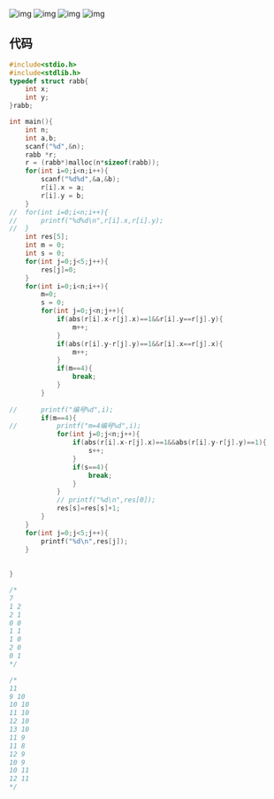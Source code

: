 ![img](http://118.190.20.162/RequireFile.do?fid=3dmhBQRd)
![img](http://118.190.20.162/RequireFile.do?fid=yHN5fhQA)
![img](http://118.190.20.162/RequireFile.do?fid=y326RMAM)
![img](http://118.190.20.162/RequireFile.do?fid=6YAaenBD)

## 代码

```c
#include<stdio.h>
#include<stdlib.h>
typedef struct rabb{
	int x;
	int y;
}rabb;

int main(){
	int n;
	int a,b;
	scanf("%d",&n);
	rabb *r;
	r = (rabb*)malloc(n*sizeof(rabb));
	for(int i=0;i<n;i++){
		scanf("%d%d",&a,&b);
		r[i].x = a;
		r[i].y = b;
	}
//	for(int i=0;i<n;i++){
//		printf("%d%d\n",r[i].x,r[i].y);
//	}
	int res[5];
	int m = 0;
	int s = 0;
	for(int j=0;j<5;j++){
		res[j]=0;
	}
	for(int i=0;i<n;i++){
		m=0;
		s = 0;
		for(int j=0;j<n;j++){
			if(abs(r[i].x-r[j].x)==1&&r[i].y==r[j].y){
				m++;
			}
			if(abs(r[i].y-r[j].y)==1&&r[i].x==r[j].x){
				m++;
			}
			if(m==4){
				break;
			}
		}
		
//		printf("编号%d",i);
		if(m==4){
//			printf("m=4编号%d",i);
			for(int j=0;j<n;j++){
                if(abs(r[i].x-r[j].x)==1&&abs(r[i].y-r[j].y)==1){
					s++;
				}
				if(s==4){
					break;
				}
			}
			// printf("%d\n",res[0]);
			res[s]=res[s]+1;
		}
	}
	for(int j=0;j<5;j++){
		printf("%d\n",res[j]);
	}
	
	
} 

/*
7
1 2
2 1
0 0
1 1
1 0
2 0
0 1
*/

/*
11
9 10
10 10
11 10
12 10
13 10
11 9
11 8
12 9
10 9
10 11
12 11
*/
```

